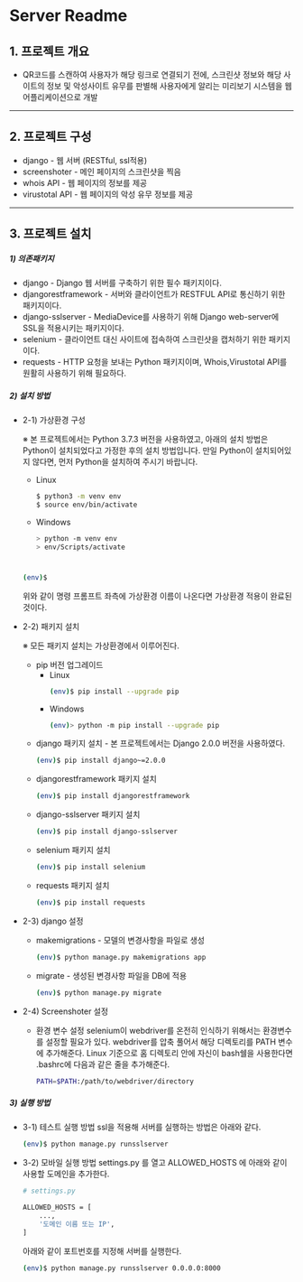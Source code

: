 # Server Readme


## 1. 프로젝트 개요
* QR코드를 스캔하여 사용자가 해당 링크로 연결되기 전에, 스크린샷 정보와 해당 사이트의 정보 및 악성사이트 유무를 판별해 사용자에게 알리는 미리보기 시스템을 웹어플리케이션으로 개발
---
## 2. 프로젝트 구성
* django - 웹 서버 (RESTful, ssl적용)
* screenshoter - 메인 페이지의 스크린샷을 찍음
* whois API - 웹 페이지의 정보를 제공
* virustotal API - 웹 페이지의 악성 유무 정보를 제공
---
## 3. 프로젝트 설치
#####	1) 의존패키지
* django - Django 웹 서버를 구축하기 위한 필수 패키지이다.
* djangorestframework - 서버와 클라이언트가 RESTFUL API로 통신하기 위한 패키지이다.
* django-sslserver - MediaDevice를 사용하기 위해 Django web-server에 SSL을 적용시키는 패키지이다.
* selenium - 클라이언트 대신 사이트에 접속하여 스크린샷을 캡처하기 위한 패키지이다.
* requests - HTTP 요청을 보내는 Python 패키지이며, Whois,Virustotal API를 원활히 사용하기 위해 필요하다.

#####	2) 설치 방법
* 2-1) 가상환경 구성

    ※ 본 프로젝트에서는 Python 3.7.3 버전을 사용하였고, 아래의 설치 방법은 Python이 설치되었다고 가정한 후의 설치 방법입니다. 만일 Python이 설치되어있지 않다면, 먼저 Python을 설치하여 주시기 바랍니다.
    * Linux
        ```sh
        $ python3 -m venv env
        $ source env/bin/activate
        ```
    * Windows
        ```sh
        > python -m venv env
        > env/Scripts/activate
        ```
    #
    ```sh
    (env)$
    ```
    위와 같이 명령 프롬프트 좌측에 가상환경 이름이 나온다면 가상환경 적용이 완료된 것이다.

* 2-2) 패키지 설치

    ※ 모든 패키지 설치는 가상환경에서 이루어진다.
    * pip 버전 업그레이드
         * Linux
            ```sh
            (env)$ pip install --upgrade pip
            ```
        * Windows
            ```sh
            (env)> python -m pip install --upgrade pip
            ```
    * django 패키지 설치 - 본 프로젝트에서는 Django 2.0.0 버전을 사용하였다.
        ```sh
        (env)$ pip install django~=2.0.0
        ```
    * djangorestframework 패키지 설치
         ```sh
        (env)$ pip install djangorestframework
        ```
    * django-sslserver 패키지 설치
        ```sh
        (env)$ pip install django-sslserver
        ```
    * selenium 패키지 설치
        ```sh
        (env)$ pip install selenium
        ```
    * requests 패키지 설치
        ```sh
        (env)$ pip install requests
        ```
    
* 2-3) django 설정
    * makemigrations - 모델의 변경사항을 파일로 생성
        ```sh
        (env)$ python manage.py makemigrations app
        ```
    * migrate - 생성된 변경사항 파일을 DB에 적용
        ```sh
        (env)$ python manage.py migrate
        ```
* 2-4) Screenshoter 설정
    * 환경 변수 설정
    selenium이 webdriver를 온전히 인식하기 위해서는 환경변수를 설정할 필요가 있다. webdriver를 압축 풀어서 해당 디렉토리를 PATH 변수에 추가해준다. Linux 기준으로 홈 디렉토리 안에 자신이 bash쉘을 사용한다면 .bashrc에 다음과 같은 줄을 추가해준다.
    
         ```sh
        PATH=$PATH:/path/to/webdriver/directory
        ```
#####	3) 실행 방법
* 3-1) 테스트 실행 방법
    ssl을 적용해 서버를 실행하는 방법은 아래와 같다.
    ```sh
    (env)$ python manage.py runsslserver
    ```
* 3-2) 모바일 실행 방법
    settings.py 를 열고 ALLOWED_HOSTS 에 아래와 같이 사용할 도메인을 추가한다.
    ```sh
    # settings.py
    
    ALLOWED_HOSTS = [
        ...,
        '도메인 이름 또는 IP',
    ]
    ```
    아래와 같이 포트번호를 지정해 서버를 실행한다.
    ```sh
    (env)$ python manage.py runsslserver 0.0.0.0:8000
    ```
